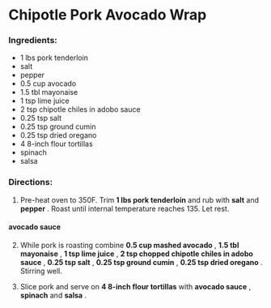 # Chipotle Pork Avocado Wrap 

### Ingredients: 
* 1 lbs pork tenderloin
*  salt
*  pepper
* 0.5 cup avocado
* 1.5 tbl mayonaise
* 1 tsp lime juice
* 2 tsp chipotle chiles in adobo sauce
* 0.25 tsp salt
* 0.25 tsp ground cumin
* 0.25 tsp dried oregano
* 4 8-inch flour tortillas
*  spinach
*  salsa

### Directions: 
1. Pre-heat oven to 350F. Trim **1 lbs pork tenderloin** and rub with **salt** and **pepper** . Roast until internal temperature reaches 135. Let rest. 
#### avocado sauce
2. While pork is roasting combine **0.5 cup mashed avocado** , **1.5 tbl mayonaise** , **1 tsp lime juice** , **2 tsp chopped chipotle chiles in adobo sauce** , **0.25 tsp salt** , **0.25 tsp ground cumin** , **0.25 tsp dried oregano** . Stirring well. 


3. Slice pork and serve on **4 8-inch flour tortillas** with **avocado sauce** , **spinach** and **salsa** . 
